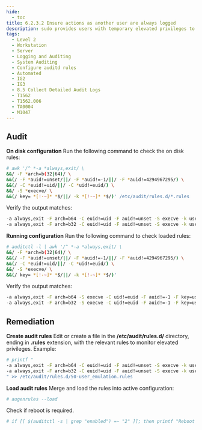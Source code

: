 ```yaml
---
hide:
  - toc
title: 6.2.3.2 Ensure actions as another user are always logged
description: sudo provides users with temporary elevated privileges to perform operations, either as the superuser or another user.
tags:
  - Level 2
  - Workstation
  - Server
  - Logging and Auditing
  - System Auditing
  - Configure auditd rules
  - Automated
  - IG2
  - IG3
  - 8.5 Collect Detailed Audit Logs
  - T1562
  - T1562.006
  - TA0004
  - M1047
---
```

## Audit
**On disk configuration**
Run the following command to check the on disk rules:
```bash
# awk '/^ *-a *always,exit/ \
&&/ -F *arch=b(32|64)/ \
&&(/ -F *auid!=unset/||/ -F *auid!=-1/||/ -F *auid!=4294967295/) \
&&(/ -C *euid!=uid/||/ -C *uid!=euid/) \
&&/ -S *execve/ \
&&(/ key= *[!-~]* *$/||/ -k *[!-~]* *$/)' /etc/audit/rules.d/*.rules
```

Verify the output matches:
```bash
-a always,exit -F arch=b64 -C euid!=uid -F auid!=unset -S execve -k user_emulation
-a always,exit -F arch=b32 -C euid!=uid -F auid!=unset -S execve -k user_emulation
```

**Running configuration**
Run the following command to check loaded rules:
```bash
# auditctl -l | awk '/^ *-a *always,exit/ \
&&/ -F *arch=b(32|64)/ \
&&(/ -F *auid!=unset/||/ -F *auid!=-1/||/ -F *auid!=4294967295/) \
&&(/ -C *euid!=uid/||/ -C *uid!=euid/) \
&&/ -S *execve/ \
&&(/ key= *[!-~]* *$/||/ -k *[!-~]* *$/)'
```

Verify the output matches:
```bash
-a always,exit -F arch=b64 -S execve -C uid!=euid -F auid!=-1 -F key=user_emulation
-a always,exit -F arch=b32 -S execve -C uid!=euid -F auid!=-1 -F key=user_emulation
```

## Remediation
**Create audit rules**
Edit or create a file in the **/etc/audit/rules.d/** directory, ending in **.rules** extension, with the relevant rules to monitor elevated privileges.
Example:
```bash
# printf "
-a always,exit -F arch=b64 -C euid!=uid -F auid!=unset -S execve -k user_emulation
-a always,exit -F arch=b32 -C euid!=uid -F auid!=unset -S execve -k user_emulation
" >> /etc/audit/rules.d/50-user_emulation.rules
```

**Load audit rules**
Merge and load the rules into active configuration:
```bash
# augenrules --load
```

Check if reboot is required.
```bash
# if [[ $(auditctl -s | grep "enabled") =~ "2" ]]; then printf "Reboot required to load rules\n"; fi
```
